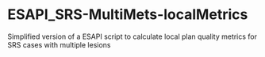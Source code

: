 # ESAPI_SRS-MultiMets-localMetrics
Simplified version of a ESAPI script to calculate local plan quality metrics for SRS cases with multiple lesions
